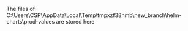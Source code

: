 The files of C:\Users\CSP\AppData\Local\Temp\tmpxzf38hmb\new_branch\helm-charts\prod-values are stored here
